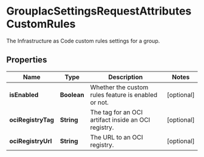 

# GroupIacSettingsRequestAttributesCustomRules

The Infrastructure as Code custom rules settings for a group.

## Properties

| Name | Type | Description | Notes |
|------------ | ------------- | ------------- | -------------|
|**isEnabled** | **Boolean** | Whether the custom rules feature is enabled or not. |  [optional] |
|**ociRegistryTag** | **String** | The tag for an OCI artifact inside an OCI registry. |  [optional] |
|**ociRegistryUrl** | **String** | The URL to an OCI registry. |  [optional] |



